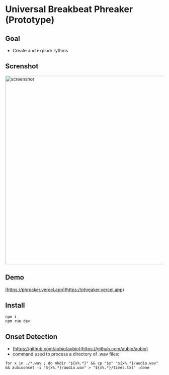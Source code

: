 # Universal Breakbeat Phreaker (Prototype)

## Goal
- Create and explore rythms

## Screnshot
<img width="600" alt="screenshot" src="https://user-images.githubusercontent.com/26150152/224183606-46d27898-1b65-42d2-b68f-287b1c64ce26.png">

## Demo
[https://phreaker.vercel.app](https://phreaker.vercel.app)

## Install
```
npm i
npm run dev
```

## Onset Detection
- [https://github.com/aubio/aubio](https://github.com/aubio/aubio)
- command used to process a directory of .wav files:

```
for x in ./*.wav ; do mkdir "${x%.*}" && cp "$x" "${x%.*}/audio.wav" && aubioonset -i "${x%.*}/audio.wav" > "${x%.*}/times.txt" ;done
```
